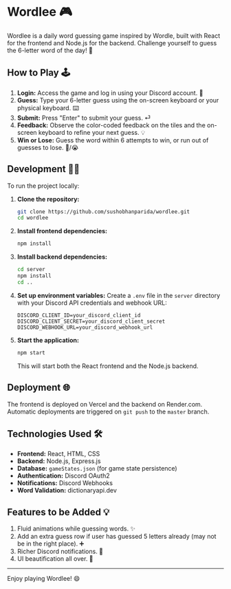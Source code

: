 # Wordlee 🎮

Wordlee is a daily word guessing game inspired by Wordle, built with React for the frontend and Node.js for the backend. Challenge yourself to guess the 6-letter word of the day! 🚀

## How to Play 🕹️

1.  **Login:** Access the game and log in using your Discord account. 🔑
2.  **Guess:** Type your 6-letter guess using the on-screen keyboard or your physical keyboard. ⌨️
3.  **Submit:** Press "Enter" to submit your guess. ⏎
4.  **Feedback:** Observe the color-coded feedback on the tiles and the on-screen keyboard to refine your next guess. 💡
5.  **Win or Lose:** Guess the word within 6 attempts to win, or run out of guesses to lose. 🎉/😭

## Development 🧑‍💻

To run the project locally:

1.  **Clone the repository:**
    ```bash
    git clone https://github.com/sushobhanparida/wordlee.git
    cd wordlee
    ```

2.  **Install frontend dependencies:**
    ```bash
    npm install
    ```

3.  **Install backend dependencies:**
    ```bash
    cd server
    npm install
    cd ..
    ```

4.  **Set up environment variables:**
    Create a `.env` file in the `server` directory with your Discord API credentials and webhook URL:
    ```
    DISCORD_CLIENT_ID=your_discord_client_id
    DISCORD_CLIENT_SECRET=your_discord_client_secret
    DISCORD_WEBHOOK_URL=your_discord_webhook_url
    ```

5.  **Start the application:**
    ```bash
    npm start
    ```
    This will start both the React frontend and the Node.js backend.

## Deployment 🌐

The frontend is deployed on Vercel and the backend on Render.com. Automatic deployments are triggered on `git push` to the `master` branch.

## Technologies Used 🛠️

*   **Frontend:** React, HTML, CSS
*   **Backend:** Node.js, Express.js
*   **Database:** `gameStates.json` (for game state persistence)
*   **Authentication:** Discord OAuth2
*   **Notifications:** Discord Webhooks
*   **Word Validation:** dictionaryapi.dev

## Features to be Added 💡

1.  Fluid animations while guessing words. ✨
2.  Add an extra guess row if user has guessed 5 letters already (may not be in the right place). ➕
3.  Richer Discord notifications. 🔔
4.  UI beautification all over. 🎨

---

Enjoy playing Wordlee! 😄
